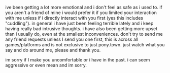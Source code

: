 ive been getting a lot more emotional and i don't feel as safe as i used to. if you aren't a friend of mine i would prefer it if you limited your interaction with me unless if i directly interact with you first (yes this includes "cuddling"). in general i have just been feeling terrible lately and i keep having really bad intrusive thoughts. i have also been getting more upset than i usually do, even at the smallest inconveniences. don't try to send me any friend requests unless I send you one first, this is across all games/platforms and is not exclusive to just pony.town. just watch what you say and do around me, please and thank you.



im sorry if I make you uncomfortable or i have in the past. i can seem aggressive or even mean and im sorry.
